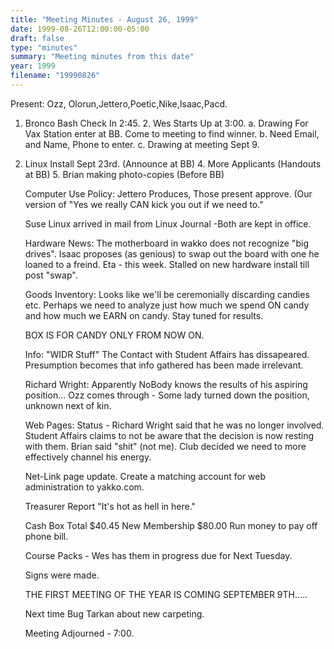 ```yaml
---
title: "Meeting Minutes - August 26, 1999"
date: 1999-08-26T12:00:00-05:00
draft: false
type: "minutes"
summary: "Meeting minutes from this date"
year: 1999
filename: "19990826"
---
```


Present: Ozz, Olorun,Jettero,Poetic,Nike,Isaac,Pacd. </p><p>
1. Bronco Bash  	Check In 2:45. 	 2.  Wes Starts Up at 3:00. 	a.  Drawing For Vax Station 		enter at BB. 		Come to meeting to find winner. 	b.  Need Email, and Name, Phone to enter.  	c.  Drawing at meeting Sept 9. </p><p>
	 </p><p>
3.  Linux Install Sept 23rd.  (Announce at BB) 4.  More Applicants (Handouts at BB) 5.  Brian making photo-copies (Before BB) </p><p>
Computer Use Policy:  Jettero Produces, Those present approve.  (Our version of "Yes we really CAN kick you out if we need to." </p><p>
Suse Linux arrived in mail from Linux Journal -Both are kept in office. </p><p>
Hardware News: The motherboard in wakko does not recognize "big drives". Isaac proposes (as genious) to swap out the board with one he loaned to a freind.  Eta - this week.     Stalled on new hardware install till post "swap". </p><p>
Goods Inventory:   	Looks like we'll be ceremonially discarding candies etc. 	Perhaps we need to analyze just how much we spend ON candy and 	how much we EARN on candy.  Stay tuned for results.   </p><p>
	BOX IS FOR CANDY ONLY FROM NOW ON.  </p><p>
Info:  	"WIDR Stuff"  The Contact with Student Affairs has dissapeared. 	Presumption becomes that info gathered has been made irrelevant. </p><p>
Richard Wright: 	Apparently NoBody knows the results of his aspiring position... 	Ozz comes through - Some lady turned down the position, unknown 	next of kin. </p><p>
Web Pages:  	Status - Richard Wright said that he was no longer involved. 	Student Affairs claims to not be aware that the decision is now resting 	with them. Brian said "shit" (not me). Club decided we need to 	more effectively channel his energy. </p><p>
	Net-Link page update.  Create a matching account for web 	administration to yakko.com. </p><p>
Treasurer Report "It's hot as hell in here." </p><p>
Cash Box Total $40.45 New Membership $80.00 Run money to pay off phone bill. </p><p>
Course Packs - Wes has them in progress due for Next Tuesday. </p><p>
Signs were made.  </p><p>
THE FIRST MEETING OF THE YEAR IS COMING SEPTEMBER 9TH..... </p><p>
Next time Bug Tarkan about new carpeting. </p><p>
Meeting Adjourned - 7:00. </p><p>
</p><p>
</p>
